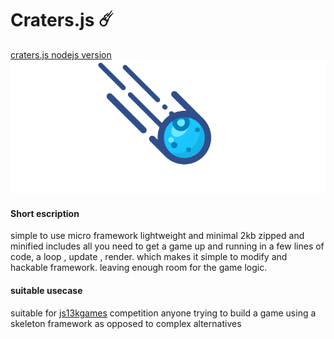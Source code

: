 # Craters.js ☄️
[craters.js nodejs version️](https://github.com/swashvirus/node-craters.js)
![](final.gif)
#### Short escription 
simple to use micro framework lightweight and minimal 2kb zipped and minified includes all you need to get a game up and running in a few lines of code, a loop , update , render. which makes it simple to modify and hackable framework. leaving enough room for the game logic.
#### suitable usecase 
suitable for [js13kgames](https://js13kgames.com) competition
anyone trying to build a game using a skeleton framework as opposed to complex alternatives